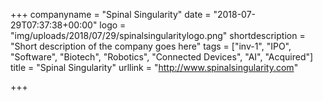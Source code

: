 +++
companyname = "Spinal Singularity"
date = "2018-07-29T07:37:38+00:00"
logo = "img/uploads/2018/07/29/spinalsingularitylogo.png"
shortdescription = "Short description of the company goes here"
tags = ["inv-1", "IPO", "Software", "Biotech", "Robotics", "Connected Devices", "AI", "Acquired"]
title = "Spinal Singularity"
urllink = "http://www.spinalsingularity.com"

+++
